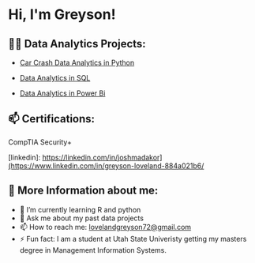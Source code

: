 <h1>Hi, I'm Greyson!</h1>

<h2>👨‍💻 Data Analytics Projects:</h2>

- [Car Crash Data Analytics in Python](https://github.com/greysonloveland/Car-Crash-Data-Analytics-in-Python/tree/main)

- [Data Analytics in SQL](https://github.com/greysonloveland)

- [Data Analytics in Power Bi](https://github.com/greysonloveland)

<h2>📫 Certifications:</h2>
CompTIA Security+

[linkedin]: https://linkedin.com/in/joshmadakor](https://www.linkedin.com/in/greyson-loveland-884a021b6/


<h2>💬 More Information about me:</h2>

- 🌱 I’m currently learning R and python
- 💬 Ask me about my past data projects
- 📫 How to reach me: lovelandgreyson72@gmail.com
- ⚡ Fun fact: I am a student at Utah State Univeristy getting my masters degree in Management Information Systems.
